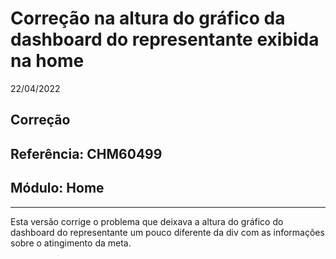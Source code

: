 # Correção na altura do gráfico da dashboard do representante exibida na home
22/04/2022
## Correção
## Referência: CHM60499
## Módulo: Home
***

Esta versão corrige o problema que deixava a altura do gráfico do dashboard do representante um pouco diferente da div com as informações sobre o atingimento da meta.